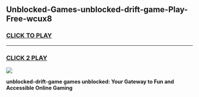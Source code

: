 
## Unblocked-Games-unblocked-drift-game-Play-Free-wcux8
<h3>
<a href="https://premium76.site?title=unblocked-drift-game&ref=20A">CLICK TO PLAY</a></h3>
<hr>

<h3>
<a href="https://premium76.site?title=unblocked-drift-game&ref=20A">CLICK 2 PLAY</a>
  
</h3>

<a href="https://premium76.site?title=unblocked-drift-game&ref=20A"><img src="https://clearcache.store/games.png"></a>


**unblocked-drift-game games unblocked: Your Gateway to Fun and Accessible Online Gaming**
